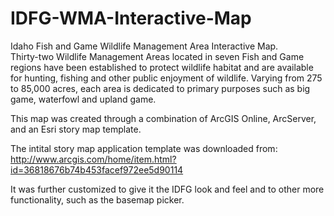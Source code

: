 IDFG-WMA-Interactive-Map
========================

Idaho Fish and Game Wildlife Management Area Interactive Map.  
Thirty-two Wildlife Management Areas located in seven Fish and Game regions have been established to protect wildlife habitat and are available for hunting, fishing and other public enjoyment of wildlife. 
Varying from 275 to 85,000 acres, each area is dedicated to primary purposes such as big game, waterfowl and upland game.

This map was created through a combination of ArcGIS Online, ArcServer, and an Esri story map template.

The intital story map application template was downloaded from:
http://www.arcgis.com/home/item.html?id=36818676b74b453facef972ee5d90114

It was further customized to give it the IDFG look and feel and to other more functionality, such as the basemap picker.

